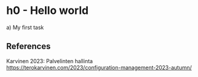 # h0 - Hello world

a) My first task

## References

Karvinen 2023: Palvelinten hallinta https://terokarvinen.com/2023/configuration-management-2023-autumn/

